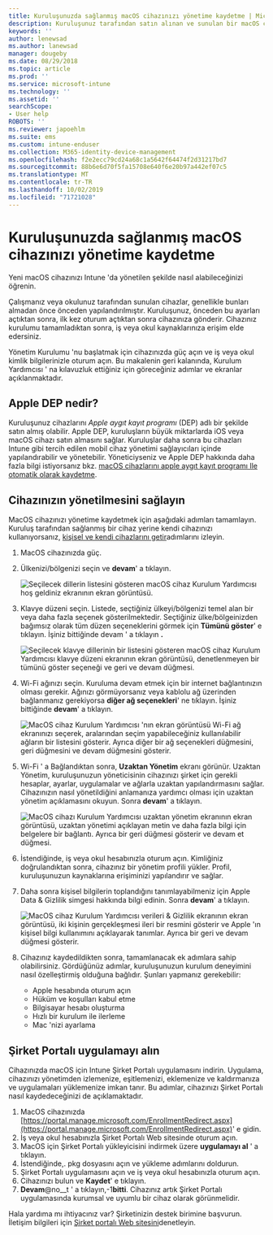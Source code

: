```yaml
---
title: Kuruluşunuzda sağlanmış macOS cihazınızı yönetime kaydetme | Microsoft Docs
description: Kuruluşunuz tarafından satın alınan ve sunulan bir macOS cihazının Intune 'a nasıl kaydedileceğini açıklar.
keywords: ''
author: lenewsad
ms.author: lanewsad
manager: dougeby
ms.date: 08/29/2018
ms.topic: article
ms.prod: ''
ms.service: microsoft-intune
ms.technology: ''
ms.assetid: ''
searchScope:
- User help
ROBOTS: ''
ms.reviewer: japoehlm
ms.suite: ems
ms.custom: intune-enduser
ms.collection: M365-identity-device-management
ms.openlocfilehash: f2e2ecc79cd24a68c1a5642f64474f2d31217bd7
ms.sourcegitcommit: 88b6e6d70f5fa15708e640f6e20b97a442ef07c5
ms.translationtype: MT
ms.contentlocale: tr-TR
ms.lasthandoff: 10/02/2019
ms.locfileid: "71721028"
---
```

# <a name="enroll-your-organization-provided-macos-device-in-management"></a>Kuruluşunuzda sağlanmış macOS cihazınızı yönetime kaydetme

Yeni macOS cihazınızı Intune 'da yönetilen şekilde nasıl alabileceğinizi öğrenin.  

Çalışmanız veya okulunuz tarafından sunulan cihazlar, genellikle bunları almadan önce önceden yapılandırılmıştır. Kuruluşunuz, önceden bu ayarları açtıktan sonra, ilk kez oturum açtıktan sonra cihazınıza gönderir. Cihazınız kurulumu tamamladıktan sonra, iş veya okul kaynaklarınıza erişim elde edersiniz.

Yönetim Kurulumu 'nu başlatmak için cihazınızda güç açın ve iş veya okul kimlik bilgilerinizle oturum açın. Bu makalenin geri kalanında, Kurulum Yardımcısı ' na kılavuzluk ettiğiniz için göreceğiniz adımlar ve ekranlar açıklanmaktadır.

## <a name="what-is-apple-dep"></a>Apple DEP nedir?

Kuruluşunuz cihazlarını *Apple aygıt kayıt programı* (DEP) adlı bir şekilde satın almış olabilir. Apple DEP, kuruluşların büyük miktarlarda iOS veya macOS cihazı satın almasını sağlar. Kuruluşlar daha sonra bu cihazları Intune gibi tercih edilen mobil cihaz yönetimi sağlayıcıları içinde yapılandırabilir ve yönetebilir. Yöneticiyseniz ve Apple DEP hakkında daha fazla bilgi istiyorsanız bkz. [macOS cihazlarını apple aygıt kayıt programı Ile otomatik olarak kaydetme](https://docs.microsoft.com/intune/enrollment/device-enrollment-program-enroll-macos.md).  

## <a name="get-your-device-managed"></a>Cihazınızın yönetilmesini sağlayın

MacOS cihazınızı yönetime kaydetmek için aşağıdaki adımları tamamlayın. Kuruluş tarafından sağlanmış bir cihaz yerine kendi cihazınızı kullanıyorsanız, [kişisel ve kendi cihazlarını getir](enroll-your-device-in-intune-macos-cp.md)adımlarını izleyin.  

1. MacOS cihazınızda güç.
2. Ülkenizi/bölgenizi seçin ve **devam**' a tıklayın.  

   ![Seçilecek dillerin listesini gösteren macOS cihaz Kurulum Yardımcısı hoş geldiniz ekranının ekran görüntüsü.](./media/macos-dep-welcome-1808.png)
3. Klavye düzeni seçin. Listede, seçtiğiniz ülkeyi/bölgenizi temel alan bir veya daha fazla seçenek gösterilmektedir. Seçtiğiniz ülke/bölgeinizden bağımsız olarak tüm düzen seçeneklerini görmek için **Tümünü göster**' e tıklayın. İşiniz bittiğinde devam ' a tıklayın **.**  

   ![Seçilecek klavye dillerinin bir listesini gösteren macOS cihaz Kurulum Yardımcısı klavye düzeni ekranının ekran görüntüsü, denetlenmeyen bir tümünü göster seçeneği ve geri ve devam düğmesi.](./media/macos-dep-keyboard-1808.png)  
4. Wi-Fi ağınızı seçin. Kuruluma devam etmek için bir internet bağlantınızın olması gerekir. Ağınızı görmüyorsanız veya kablolu ağ üzerinden bağlanmanız gerekiyorsa **diğer ağ seçenekleri**' ne tıklayın. İşiniz bittiğinde **devam**' a tıklayın.  

   ![MacOS cihaz Kurulum Yardımcısı 'nın ekran görüntüsü Wi-Fi ağ ekranınızı seçerek, aralarından seçim yapabileceğiniz kullanılabilir ağların bir listesini gösterir. Ayrıca diğer bir ağ seçenekleri düğmesini, geri düğmesini ve devam düğmesini gösterir.](./media/macos-dep-wifi-1808.png)  
5. Wi-Fi ' a Bağlandıktan sonra, **Uzaktan Yönetim** ekranı görünür. Uzaktan Yönetim, kuruluşunuzun yöneticisinin cihazınızı şirket için gerekli hesaplar, ayarlar, uygulamalar ve ağlarla uzaktan yapılandırmasını sağlar. Cihazınızın nasıl yönetildiğini anlamanıza yardımcı olması için uzaktan yönetim açıklamasını okuyun. Sonra **devam**' a tıklayın.  

   ![MacOS cihazı Kurulum Yardımcısı uzaktan yönetim ekranının ekran görüntüsü, uzaktan yönetimi açıklayan metin ve daha fazla bilgi için belgelere bir bağlantı. Ayrıca bir geri düğmesi gösterir ve devam et düğmesi.](./media/macos-dep-remote-management-1-1808.png)  
6. İstendiğinde, iş veya okul hesabınızla oturum açın. Kimliğiniz doğrulandıktan sonra, cihazınız bir yönetim profili yükler. Profil, kuruluşunuzun kaynaklarına erişiminizi yapılandırır ve sağlar.  
7. Daha sonra kişisel bilgilerin toplandığını tanımlayabilmeniz için Apple Data & Gizlilik simgesi hakkında bilgi edinin. Sonra **devam**' a tıklayın.  

   ![MacOS cihaz Kurulum Yardımcısı verileri & Gizlilik ekranının ekran görüntüsü, iki kişinin gerçekleşmesi ileri bir resmini gösterir ve Apple 'ın kişisel bilgi kullanımını açıklayarak tanımlar. Ayrıca bir geri ve devam düğmesi gösterir.](./media/macos-dep-apple-data-privacy-1808.png)  
8. Cihazınız kaydedildikten sonra, tamamlanacak ek adımlara sahip olabilirsiniz. Gördüğünüz adımlar, kuruluşunuzun kurulum deneyimini nasıl özelleştirmiş olduğuna bağlıdır. Şunları yapmanız gerekebilir:
    * Apple hesabında oturum açın
    * Hüküm ve koşulları kabul etme
    * Bilgisayar hesabı oluşturma
    * Hızlı bir kurulum ile ilerleme
    * Mac 'nizi ayarlama

## <a name="get-the-company-portal-app"></a>Şirket Portalı uygulamayı alın

Cihazınızda macOS için Intune Şirket Portalı uygulamasını indirin. Uygulama, cihazınızı yönetimden izlemenize, eşitlemenizi, eklemenize ve kaldırmanıza ve uygulamaları yüklemenize imkan tanır. Bu adımlar, cihazınızı Şirket Portalı nasıl kaydedeceğinizi de açıklamaktadır.

1. MacOS cihazınızda [https://portal.manage.microsoft.com/EnrollmentRedirect.aspx](https://portal.manage.microsoft.com/EnrollmentRedirect.aspx)' e gidin.
2. İş veya okul hesabınızla Şirket Portalı Web sitesinde oturum açın. 
3. MacOS için Şirket Portalı yükleyicisini indirmek üzere **uygulamayı al** ' a tıklayın.
4. İstendiğinde,. pkg dosyasını açın ve yükleme adımlarını doldurun.
5. Şirket Portalı uygulamasını açın ve iş veya okul hesabınızla oturum açın.
6. Cihazınızı bulun ve **Kaydet**' e tıklayın.
7. **Devam**@no__t ' a tıklayın,-1**bitti**. Cihazınız artık Şirket Portalı uygulamasında kurumsal ve uyumlu bir cihaz olarak görünmelidir.

Hala yardıma mı ihtiyacınız var? Şirketinizin destek birimine başvurun. İletişim bilgileri için [Şirket portalı Web sitesini](https://go.microsoft.com/fwlink/?linkid=2010980)denetleyin.
